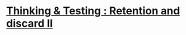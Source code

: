 # [Thinking & Testing : Retention and discard II](https://www.codewars.com/kata/thinking-and-testing-retention-and-discard-ii/)
